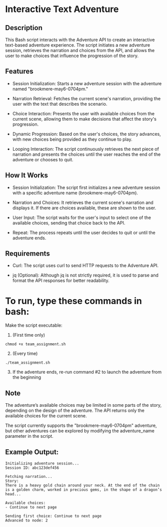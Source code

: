 # Interactive Text Adventure

## Description
This Bash script interacts with the Adventure API to create an interactive text-based adventure experience. The script initiates a new adventure session, retrieves the narration and choices from the API, and allows the user to make choices that influence the progression of the story.

## Features

* Session Initialization: Starts a new adventure session with the adventure named "brookmere-may6-0704pm."

* Narration Retrieval: Fetches the current scene's narration, providing the user with the text that describes the scenario.

* Choice Interaction: Presents the user with available choices from the current scene, allowing them to make decisions that affect the story's progression.

* Dynamic Progression: Based on the user's choices, the story advances, with new choices being provided as they continue to play.

* Looping Interaction: The script continuously retrieves the next piece of narration and presents the choices until the user reaches the end of the adventure or chooses to quit.

## How It Works

* Session Initialization: The script first initializes a new adventure session with a specific adventure name (brookmere-may6-0704pm).

* Narration and Choices: It retrieves the current scene's narration and displays it. If there are choices available, these are shown to the user.

* User Input: The script waits for the user's input to select one of the available choices, sending that choice back to the API.

* Repeat: The process repeats until the user decides to quit or until the adventure ends.

## Requirements

* Curl: The script uses curl to send HTTP requests to the Adventure API.

* jq (Optional): Although jq is not strictly required, it is used to parse and format the API responses for better readability.
 
# To run, type these commands in bash:
Make the script executable:
1. (First time only)
```
chmod +x team_assignment.sh
```
2. (Every time)
```
./team_assignment.sh
```
3. If the adventure ends, re-run command #2 to launch the adventure from the beginning

## Note

The adventure’s available choices may be limited in some parts of the story, depending on the design of the adventure. The API returns only the available choices for the current scene.

The script currently supports the "brookmere-may6-0704pm" adventure, but other adventures can be explored by modifying the adventure_name parameter in the script.

## Example Output:
```
Initializing adventure session...
Session ID: abc123def456

Fetching narration...
Story:
There is a heavy gold chain around your neck. At the end of the chain is a golden charm, worked in precious gems, in the shape of a dragon’s head...

Available choices:
- Continue to next page

Sending first choice: Continue to next page
Advanced to node: 2
```
